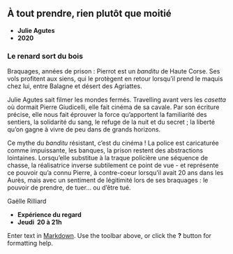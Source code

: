 ## À tout prendre, rien plutôt que moitié
- **Julie Agutes**
- **2020**


### Le renard sort du bois

Braquages, années de prison : Pierrot est un _banditu_ de Haute Corse. Ses vols profitent aux siens, qui le protègent en retour lorsqu’il prend le maquis chez lui, entre Balagne et désert des Agriattes. 

Julie Agutes sait filmer les mondes fermés. Travelling avant vers les _casetta_ où dormait Pierre Giudicelli, elle fait cinéma de sa cavale. Par son écriture précise, elle nous fait éprouver la force qu’apportent la familiarité des sentiers, la solidarité du sang, le refuge de la nuit et du secret ; la liberté qu’on gagne à vivre de peu dans de grands horizons. 

Ce mythe du _banditu_ résistant, c’est du cinéma ! La police est caricaturée comme impuissante, les banques, la prison restent des abstractions lointaines. Lorsqu’elle substitue à la traque policière une séquence de chasse, la réalisatrice inverse subtilement ce point de vue - et représente ce pouvoir qu’a connu Pierre, à contre-coeur lorsqu’il avait 20 ans dans les Aurès, mais avec un sentiment de légitimité lors de ses braquages : le pouvoir de prendre, de tuer… ou d’être tué. 

Gaëlle Rilliard 

- **Expérience du regard**
- **Jeudi  20 à 21h**


Enter text in [Markdown](http://daringfireball.net/projects/markdown/). Use the toolbar above, or click the **?** button for formatting help.
